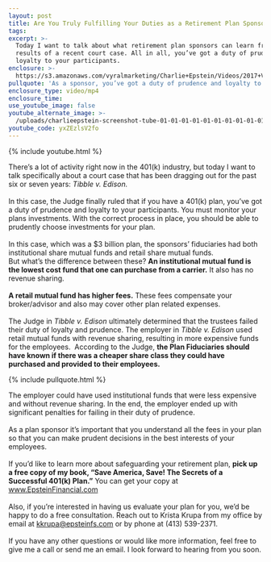 ```yaml
---
layout: post
title: Are You Truly Fulfilling Your Duties as a Retirement Plan Sponsor?
tags:
excerpt: >-
  Today I want to talk about what retirement plan sponsors can learn from the
  results of a recent court case. All in all, you’ve got a duty of prudence and
  loyalty to your participants.
enclosure: >-
  https://s3.amazonaws.com/vyralmarketing/Charlie+Epstein/Videos/2017+Videos/TIBBLE+vs+EDISON+-+The+401K+Coach.mp4
pullquote: 'As a sponsor, you’ve got a duty of prudence and loyalty to your participants.'
enclosure_type: video/mp4
enclosure_time:
use_youtube_image: false
youtube_alternate_image: >-
  /uploads/charlieepstein-screenshot-tube-01-01-01-01-01-01-01-01-01-01-01-01-01-01-01-01-01-01-01.jpg
youtube_code: yxZEzlsV2fo
---
```



{% include youtube.html %}

There’s a lot of activity right now in the 401(k) industry, but today I want to talk specifically about a court case that has been dragging out for the past six or seven years: *Tibble v. Edison.*<br><br>In this case, the Judge finally ruled that if you have a 401(k) plan, you’ve got a duty of prudence and loyalty to your participants. You must monitor your plans investments. With the correct process in place, you should be able to prudently choose investments for your plan. &nbsp;<br>&nbsp;<br>In this case, which was a $3 billion plan, the sponsors’ fiduciaries had both institutional share mutual funds and retail share mutual funds.<br>But what’s the difference between these? **An institutional mutual fund is the lowest cost fund that one can purchase from a carrier.** It also has no revenue sharing.<br><br>**A retail mutual fund has higher fees.** These fees compensate your broker/advisor and also may cover other plan related expenses.<br>&nbsp;<br>The Judge in *Tibble v. Edison* ultimately determined that the trustees failed their duty of loyalty and prudence. The employer in *Tibble v. Edison* used retail mutual funds with revenue sharing, resulting in more expensive funds for the employees. &nbsp;According to the Judge, **the Plan Fiduciaries should have known if there was a cheaper share class they could have purchased and provided to their employees.**

{% include pullquote.html %}

The employer could have used institutional funds that were less expensive and without revenue sharing. In the end, the employer ended up with significant penalties for failing in their duty of prudence.<br><br>As a plan sponsor it’s important that you understand all the fees in your plan so that you can make prudent decisions in the best interests of your employees.<br><br>If you’d like to learn more about safeguarding your retirement plan, **pick up a free copy of my book, “Save America, Save! The Secrets of a Successful 401(k) Plan.”** You can get your copy at <a href="https://www.epsteinfinancial.com/home.html" target="_blank">www.EpsteinFinancial.com</a><br>&nbsp;<br>Also, if you’re interested in having us evaluate your plan for you, we’d be happy to do a free consultation. Reach out to Krista Krupa from my office by email at <a href="mailto:kkrupa@epsteinfs.com" target="_blank">kkrupa@epsteinfs.com</a> or by phone at (413) 539-2371.<br>&nbsp;<br>If you have any other questions or would like more information, feel free to give me a call or send me an email. I look forward to hearing from you soon.
